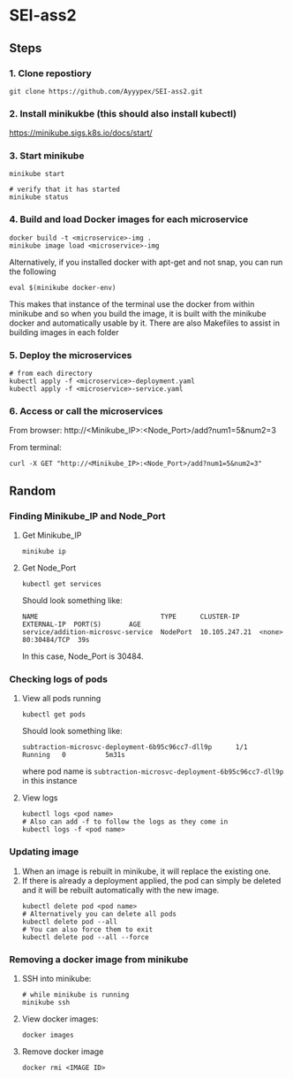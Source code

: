 # SEI-ass2
## Steps
### 1. Clone repostiory
```shell
git clone https://github.com/Ayyypex/SEI-ass2.git
```

### 2. Install minikukbe (this should also install kubectl)
https://minikube.sigs.k8s.io/docs/start/

### 3. Start minikube
```shell
minikube start

# verify that it has started
minikube status
```

### 4. Build and load Docker images for each microservice
```shell
docker build -t <microservice>-img .
minikube image load <microservice>-img
```
Alternatively, if you installed docker with apt-get and not snap, you can run the following
```shell
eval $(minikube docker-env)
```
This makes that instance of the terminal use the docker from within minikube and so when you build the image, it is built with the minikube docker and automatically usable by it.
There are also Makefiles to assist in building images in each folder

### 5. Deploy the microservices
```shell
# from each directory
kubectl apply -f <microservice>-deployment.yaml
kubectl apply -f <microservice>-service.yaml
```

### 6. Access or call the microservices
From browser: http://<Minikube_IP>:<Node_Port>/add?num1=5&num2=3

From terminal: 
```shell
curl -X GET "http://<Minikube_IP>:<Node_Port>/add?num1=5&num2=3"
```
## Random
### Finding Minikube_IP and Node_Port
1. Get Minikube_IP
    ```shell
    minikube ip
    ```
2. Get Node_Port
    ```shell
    kubectl get services
    ```
    Should look something like:
    ```shell
    NAME                               TYPE      CLUSTER-IP     EXTERNAL-IP  PORT(S)       AGE
    service/addition-microsvc-service  NodePort  10.105.247.21  <none>       80:30484/TCP  39s
    ```
    In this case, Node_Port is 30484.

### Checking logs of pods
1. View all pods running
    ```shell
    kubectl get pods
    ```
    Should look something like:
    ```shell
    subtraction-microsvc-deployment-6b95c96cc7-dll9p      1/1     Running   0          5m31s
    ```
    where pod name is `subtraction-microsvc-deployment-6b95c96cc7-dll9p` in this instance

2. View logs
    ```shell
    kubectl logs <pod name>
    # Also can add -f to follow the logs as they come in
    kubectl logs -f <pod name>
    ```


### Updating image
1. When an image is rebuilt in minikube, it will replace the existing one.
2. If there is already a deployment applied, the pod can simply be deleted and it will be rebuilt automatically with the new image.
    ```shell
    kubectl delete pod <pod name>
    # Alternatively you can delete all pods
    kubectl delete pod --all
    # You can also force them to exit
    kubectl delete pod --all --force        
    ``` 

### Removing a docker image from minikube
1. SSH into minikube:
    ```shell
    # while minikube is running
    minikube ssh
    ```
2. View docker images:
    ```shell
    docker images
    ```
3. Remove docker image
    ```shell
    docker rmi <IMAGE ID>
    ```
